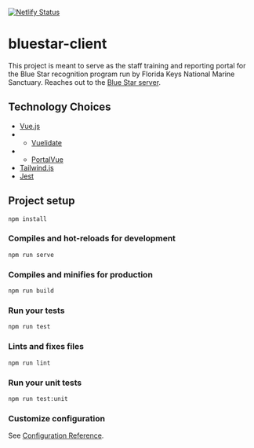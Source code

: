 [![Netlify Status](https://api.netlify.com/api/v1/badges/11b187de-82cb-4fa4-9760-d5704940d28c/deploy-status)](https://app.netlify.com/sites/quirky-haibt-b6e37d/deploys)

# bluestar-client
This project is meant to serve as the staff training and reporting portal for the Blue Star recognition program run by Florida Keys National Marine Sanctuary. Reaches out to the [Blue Star server](https://github.com/rasliche/bluestar-server).

## Technology Choices
- [Vue.js](https://vuejs.org/)
- - [Vuelidate](https://vuelidate.netlify.com/)
- - [PortalVue](https://linusborg.github.io/portal-vue/#/)
- [Tailwind.js](https://tailwindcss.com/)
- [Jest](https://jestjs.io/)


## Project setup
```
npm install
```

### Compiles and hot-reloads for development
```
npm run serve
```

### Compiles and minifies for production
```
npm run build
```

### Run your tests
```
npm run test
```

### Lints and fixes files
```
npm run lint
```

### Run your unit tests
```
npm run test:unit
```

### Customize configuration
See [Configuration Reference](https://cli.vuejs.org/config/).
